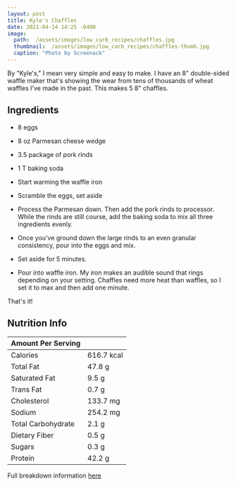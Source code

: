 ```yaml
---
layout: post
title: Kyle's Chaffles
date: 2021-04-14 14:25 -0400 
image: 
  path:  /assets/images/low_carb_recipes/chaffles.jpg
  thumbnail:  /assets/images/low_carb_recipes/chaffles-thumb.jpg
  caption: "Photo by Screenack"
---
```


By "Kyle's," I mean very simple and easy to make. I have an 8" double-sided waffle maker that's showing the wear from tens of thousands of wheat waffles I've made in the past. This makes 5 8" chaffles.

## Ingredients
* 8 eggs
* 8 oz Parmesan cheese wedge
* 3.5 package of pork rinds
* 1 T baking soda

* Start warming the waffle iron
* Scramble the eggs, set aside
* Process the Parmesan down. Then add the pork rinds to processor. While the rinds are still course, add the baking soda to mix all three ingredients evenly.
* Once you've ground down the large rinds to an even granular consistency, pour into the eggs and mix.
* Set aside for 5 minutes.
* Pour into waffle iron. My iron makes an audible sound that rings depending on your setting. Chaffles need more heat than waffles, so I set it to max and then add one minute.

That's it!

## Nutrition Info

| Amount Per Serving |            |
|--------------------|------------|
| Calories           | 616.7 kcal |
| Total Fat          | 47.8 g     |
| Saturated Fat      | 9.5 g      |
| Trans Fat          | 0.7 g      |
| Cholesterol        | 133.7 mg   |
| Sodium             | 254.2 mg   |
| Total Carbohydrate | 2.1 g      |
| Dietary Fiber      | 0.5 g      |
| Sugars             | 0.3 g      |
| Protein            | 42.2 g     |

Full breakdown information [here](https://cronometer.com/food.html?food=14979621&amount=1&measure=40823091&labelType=AMERICAN)
